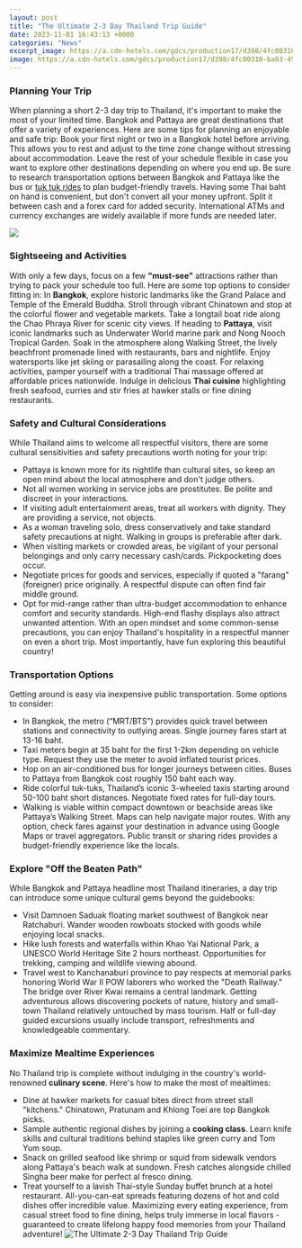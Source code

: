 ```yaml
---
layout: post
title: "The Ultimate 2-3 Day Thailand Trip Guide"
date: 2023-11-01 16:43:13 +0000
categories: "News"
excerpt_image: https://a.cdn-hotels.com/gdcs/production17/d398/4fc00310-ba03-4511-8028-c29f05535f08.jpg
image: https://a.cdn-hotels.com/gdcs/production17/d398/4fc00310-ba03-4511-8028-c29f05535f08.jpg
---
```


### Planning Your Trip
When planning a short 2-3 day trip to Thailand, it's important to make the most of your limited time. Bangkok and Pattaya are great destinations that offer a variety of experiences. Here are some tips for planning an enjoyable and safe trip:
Book your first night or two in a Bangkok hotel before arriving. This allows you to rest and adjust to the time zone change without stressing about accommodation. Leave the rest of your schedule flexible in case you want to explore other destinations depending on where you end up. Be sure to research transportation options between Bangkok and Pattaya like the bus or [tuk tuk rides](https://vsmarts.github.io/categories/) to plan budget-friendly travels. 
Having some Thai baht on hand is convenient, but don't convert all your money upfront. Split it between cash and a forex card for added security. International ATMs and currency exchanges are widely available if more funds are needed later. 

![](https://www.keepcalmandtravel.com/wp-content/uploads/2017/06/Thailand_holidays_guide_top_sights_Koh-Tao.jpg)
### Sightseeing and Activities
With only a few days, focus on a few **"must-see"** attractions rather than trying to pack your schedule too full. Here are some top options to consider fitting in:
In **Bangkok**, explore historic landmarks like the Grand Palace and Temple of the Emerald Buddha. Stroll through vibrant Chinatown and stop at the colorful flower and vegetable markets. Take a longtail boat ride along the Chao Phraya River for scenic city views. 
If heading to **Pattaya**, visit iconic landmarks such as Underwater World marine park and Nong Nooch Tropical Garden. Soak in the atmosphere along Walking Street, the lively beachfront promenade lined with restaurants, bars and nightlife. Enjoy watersports like jet skiing or parasailing along the coast. 
For relaxing activities, pamper yourself with a traditional Thai massage offered at affordable prices nationwide. Indulge in delicious **Thai cuisine** highlighting fresh seafood, curries and stir fries at hawker stalls or fine dining restaurants. 
### Safety and Cultural Considerations
While Thailand aims to welcome all respectful visitors, there are some cultural sensitivities and safety precautions worth noting for your trip:
- Pattaya is known more for its nightlife than cultural sites, so keep an open mind about the local atmosphere and don't judge others. 
- Not all women working in service jobs are prostitutes. Be polite and discreet in your interactions. 
- If visiting adult entertainment areas, treat all workers with dignity. They are providing a service, not objects.
- As a woman traveling solo, dress conservatively and take standard safety precautions at night. Walking in groups is preferable after dark. 
- When visiting markets or crowded areas, be vigilant of your personal belongings and only carry necessary cash/cards. Pickpocketing does occur. 
- Negotiate prices for goods and services, especially if quoted a "farang" (foreigner) price originally. A respectful dispute can often find fair middle ground.
- Opt for mid-range rather than ultra-budget accommodation to enhance comfort and security standards. High-end flashy displays also attract unwanted attention.
With an open mindset and some common-sense precautions, you can enjoy Thailand's hospitality in a respectful manner on even a short trip. Most importantly, have fun exploring this beautiful country!
### Transportation Options
Getting around is easy via inexpensive public transportation. Some options to consider:
- In Bangkok, the metro (“MRT/BTS”) provides quick travel between stations and connectivity to outlying areas. Single journey fares start at 13-16 baht. 
- Taxi meters begin at 35 baht for the first 1-2km depending on vehicle type. Request they use the meter to avoid inflated tourist prices. 
- Hop on an air-conditioned bus for longer journeys between cities. Buses to Pattaya from Bangkok cost roughly 150 baht each way.  
- Ride colorful tuk-tuks, Thailand’s iconic 3-wheeled taxis starting around 50-100 baht short distances. Negotiate fixed rates for full-day tours. 
- Walking is viable within compact downtown or beachside areas like Pattaya’s Walking Street. Maps can help navigate major routes. 
With any option, check fares against your destination in advance using Google Maps or travel aggregators. Public transit or sharing rides provides a budget-friendly experience like the locals.
### Explore "Off the Beaten Path"
While Bangkok and Pattaya headline most Thailand itineraries, a day trip can introduce some unique cultural gems beyond the guidebooks:
- Visit Damnoen Saduak floating market southwest of Bangkok near Ratchaburi. Wander wooden rowboats stocked with goods while enjoying local snacks.
- Hike lush forests and waterfalls within Khao Yai National Park, a UNESCO World Heritage Site 2 hours northeast. Opportunities for trekking, camping and wildlife viewing abound. 
- Travel west to Kanchanaburi province to pay respects at memorial parks honoring World War II POW laborers who worked the "Death Railway." The bridge over River Kwai remains a central landmark.
Getting adventurous allows discovering pockets of nature, history and small-town Thailand relatively untouched by mass tourism. Half or full-day guided excursions usually include transport, refreshments and knowledgeable commentary.
### Maximize Mealtime Experiences  
No Thailand trip is complete without indulging in the country's world-renowned **culinary scene**. Here's how to make the most of mealtimes:
- Dine at hawker markets for casual bites direct from street stall "kitchens." Chinatown, Pratunam and Khlong Toei are top Bangkok picks. 
- Sample authentic regional dishes by joining a **cooking class**. Learn knife skills and cultural traditions behind staples like green curry and Tom Yum soup.
- Snack on grilled seafood like shrimp or squid from sidewalk vendors along Pattaya's beach walk at sundown. Fresh catches alongside chilled Singha beer make for perfect al fresco dining.
- Treat yourself to a lavish Thai-style Sunday buffet brunch at a hotel restaurant. All-you-can-eat spreads featuring dozens of hot and cold dishes offer incredible value. 
Maximizing every eating experience, from casual street food to fine dining, helps truly immerse in local flavors - guaranteed to create lifelong happy food memories from your Thailand adventure!
![The Ultimate 2-3 Day Thailand Trip Guide](https://a.cdn-hotels.com/gdcs/production17/d398/4fc00310-ba03-4511-8028-c29f05535f08.jpg)